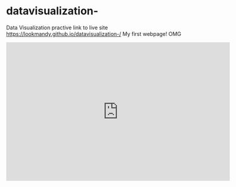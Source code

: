 # datavisualization-
Data Visualization practive
link to live site              https://lookmandy.github.io/datavisualization-/
My first webpage! OMG
<iframe width="600" height="371" seamless frameborder="0" scrolling="no" src="https://docs.google.com/spreadsheets/d/e/2PACX-1vRZ-SehRL3tPdJF7CkuU0-fTj1S7y1jQbbUfmbAoocJFM7OU-YpDnuaopnxsDPNx7abHRW33pg_6-Cf/pubchart?oid=495654116&amp;format=interactive"></iframe>
